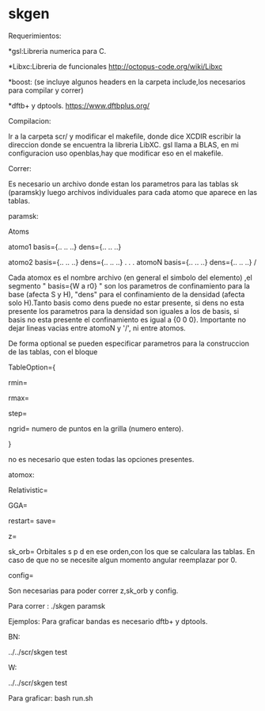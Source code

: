 # skgen

Requerimientos:

*gsl:Libreria numerica para C. 

*Libxc:Libreria de funcionales http://octopus-code.org/wiki/Libxc

*boost: (se incluye algunos headers en la carpeta include,los necesarios para compilar y correr)

*dftb+ y dptools. https://www.dftbplus.org/

Compilacion:

Ir a la carpeta scr/ y modificar el makefile, donde dice XCDIR escribir la direccion donde se encuentra la libreria LibXC.
gsl llama a BLAS, en mi configuracion uso openblas,hay que modificar eso en el makefile.

Correr:

Es necesario un archivo donde estan los parametros para las tablas sk (paramsk)y luego archivos individuales para cada atomo que aparece en las tablas.

paramsk:

Atoms

atomo1   basis={.. .. ..}   dens={.. .. ..}

atomo2   basis={.. .. ..}   dens={.. .. ..}
.
.
.
atomoN   basis={.. .. ..}   dens={.. .. ..}
/

Cada atomox es el nombre archivo (en general  el simbolo del elemento) ,el segmento " basis={W a r0} " son los parametros de confinamiento para la base (afecta S y H), "dens" para el confinamiento de la densidad (afecta solo H).Tanto basis como dens puede no estar presente, si dens no esta presente los parametros para la densidad son iguales a los de basis, si basis no esta presente el confinamiento es igual a {0 0 0}.
Importante no dejar lineas vacias entre atomoN y '/', ni entre atomos.

De forma optional se pueden especificar parametros para la construccion de las tablas, con el bloque

TableOption={

rmin=

rmax=

step=              

ngrid=             numero de puntos en la grilla (numero entero).

}

no es necesario que esten todas las opciones presentes.

     


atomox:


Relativistic=

GGA=

restart=
save= 

z=

sk_orb=                     Orbitales s p d en ese orden,con los que se calculara las tablas. En caso de que no se necesite algun momento angular reemplazar por 0.

config=

Son necesarias para poder correr z,sk_orb y config.


Para correr :  ./skgen paramsk


Ejemplos:
Para graficar bandas es necesario dftb+ y dptools.

BN:

../../scr/skgen test



W:

../../scr/skgen test

Para graficar: bash run.sh




  



